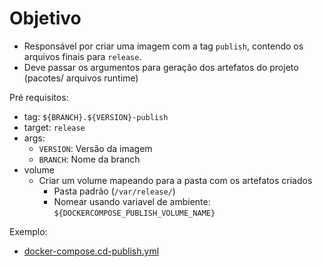 # Objetivo

* Responsável por criar uma imagem com a tag `publish`, contendo os arquivos finais para `release`.
* Deve passar os argumentos para geração dos artefatos do projeto (pacotes/ arquivos runtime)

Pré requisitos:
- tag: `${BRANCH}.${VERSION}-publish`
- target: `release`
- args:
    - `VERSION`: Versão da imagem
    - `BRANCH`: Nome da branch
- volume
    - Criar um volume mapeando para a pasta com os artefatos criados
        - Pasta padrão (`/var/release/`)
        - Nomear usando variavel de ambiente: `${DOCKERCOMPOSE_PUBLISH_VOLUME_NAME}`    

Exemplo:
- [docker-compose.cd-publish.yml](../docker-compose.cd-publish.yml)